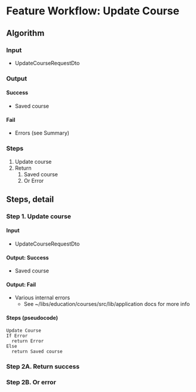 # Feature Workflow: Update Course

## Algorithm

### Input

- UpdateCourseRequestDto

### Output

#### Success

- Saved course

#### Fail

- Errors (see Summary)

### Steps

1. Update course
2. Return
   1. Saved course
   2. Or Error

## Steps, detail

### Step 1. Update course

#### Input

- UpdateCourseRequestDto

#### Output: Success

- Saved course

#### Output: Fail

- Various internal errors
  - See ~/libs/education/courses/src/lib/application docs for more info

#### Steps (pseudocode)

```
Update Course
If Error
  return Error
Else
  return Saved course
```

### Step 2A. Return success

### Step 2B. Or error
